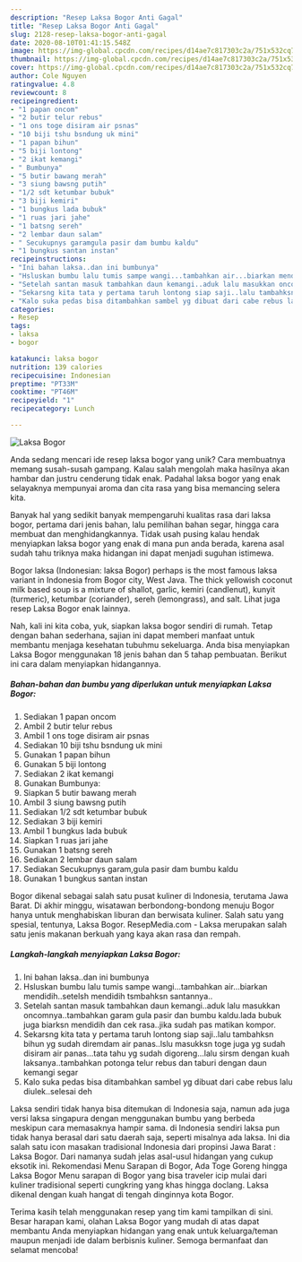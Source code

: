 ```yaml
---
description: "Resep Laksa Bogor Anti Gagal"
title: "Resep Laksa Bogor Anti Gagal"
slug: 2128-resep-laksa-bogor-anti-gagal
date: 2020-08-10T01:41:15.548Z
image: https://img-global.cpcdn.com/recipes/d14ae7c817303c2a/751x532cq70/laksa-bogor-foto-resep-utama.jpg
thumbnail: https://img-global.cpcdn.com/recipes/d14ae7c817303c2a/751x532cq70/laksa-bogor-foto-resep-utama.jpg
cover: https://img-global.cpcdn.com/recipes/d14ae7c817303c2a/751x532cq70/laksa-bogor-foto-resep-utama.jpg
author: Cole Nguyen
ratingvalue: 4.8
reviewcount: 8
recipeingredient:
- "1 papan oncom"
- "2 butir telur rebus"
- "1 ons toge disiram air psnas"
- "10 biji tshu bsndung uk mini"
- "1 papan bihun"
- "5 biji lontong"
- "2 ikat kemangi"
- " Bumbunya"
- "5 butir bawang merah"
- "3 siung bawsng putih"
- "1/2 sdt ketumbar bubuk"
- "3 biji kemiri"
- "1 bungkus lada bubuk"
- "1 ruas jari jahe"
- "1 batsng sereh"
- "2 lembar daun salam"
- " Secukupnys garamgula pasir dam bumbu kaldu"
- "1 bungkus santan instan"
recipeinstructions:
- "Ini bahan laksa..dan ini bumbunya"
- "Hsluskan bumbu lalu tumis sampe wangi...tambahkan air...biarkan mendidih..setelsh mendidih tsmbahksn santannya.."
- "Setelah santan masuk tambahkan daun kemangi..aduk lalu masukkan oncomnya..tambahkan garam gula pasir dan bumbu kaldu.lada bubuk juga biarksn mendidih dan cek rasa..jika sudah pas matikan kompor."
- "Sekarsng kita tata y pertama taruh lontong siap saji..lalu tambahksn bihun yg sudah diremdam air panas..lslu masukksn toge juga yg sudah disiram air panas...tata tahu yg sudah digoreng...lalu sirsm dengan kuah laksanya..tambahkan potonga telur rebus dan taburi dengan daun kemangi segar"
- "Kalo suka pedas bisa ditambahkan sambel yg dibuat dari cabe rebus lalu diulek..selesai deh"
categories:
- Resep
tags:
- laksa
- bogor

katakunci: laksa bogor 
nutrition: 139 calories
recipecuisine: Indonesian
preptime: "PT33M"
cooktime: "PT46M"
recipeyield: "1"
recipecategory: Lunch

---
```



![Laksa Bogor](https://img-global.cpcdn.com/recipes/d14ae7c817303c2a/751x532cq70/laksa-bogor-foto-resep-utama.jpg)

Anda sedang mencari ide resep laksa bogor yang unik? Cara membuatnya memang susah-susah gampang. Kalau salah mengolah maka hasilnya akan hambar dan justru cenderung tidak enak. Padahal laksa bogor yang enak selayaknya mempunyai aroma dan cita rasa yang bisa memancing selera kita.

Banyak hal yang sedikit banyak mempengaruhi kualitas rasa dari laksa bogor, pertama dari jenis bahan, lalu pemilihan bahan segar, hingga cara membuat dan menghidangkannya. Tidak usah pusing kalau hendak menyiapkan laksa bogor yang enak di mana pun anda berada, karena asal sudah tahu triknya maka hidangan ini dapat menjadi suguhan istimewa.

Bogor laksa (Indonesian: laksa Bogor) perhaps is the most famous laksa variant in Indonesia from Bogor city, West Java. The thick yellowish coconut milk based soup is a mixture of shallot, garlic, kemiri (candlenut), kunyit (turmeric), ketumbar (coriander), sereh (lemongrass), and salt. Lihat juga resep Laksa Bogor enak lainnya.


Nah, kali ini kita coba, yuk, siapkan laksa bogor sendiri di rumah. Tetap dengan bahan sederhana, sajian ini dapat memberi manfaat untuk membantu menjaga kesehatan tubuhmu sekeluarga. Anda bisa menyiapkan Laksa Bogor menggunakan 18 jenis bahan dan 5 tahap pembuatan. Berikut ini cara dalam menyiapkan hidangannya.

<!--inarticleads1-->

##### Bahan-bahan dan bumbu yang diperlukan untuk menyiapkan Laksa Bogor:

1. Sediakan 1 papan oncom
1. Ambil 2 butir telur rebus
1. Ambil 1 ons toge disiram air psnas
1. Sediakan 10 biji tshu bsndung uk mini
1. Gunakan 1 papan bihun
1. Gunakan 5 biji lontong
1. Sediakan 2 ikat kemangi
1. Gunakan  Bumbunya:
1. Siapkan 5 butir bawang merah
1. Ambil 3 siung bawsng putih
1. Sediakan 1/2 sdt ketumbar bubuk
1. Sediakan 3 biji kemiri
1. Ambil 1 bungkus lada bubuk
1. Siapkan 1 ruas jari jahe
1. Gunakan 1 batsng sereh
1. Sediakan 2 lembar daun salam
1. Sediakan  Secukupnys garam,gula pasir dam bumbu kaldu
1. Gunakan 1 bungkus santan instan


Bogor dikenal sebagai salah satu pusat kuliner di Indonesia, terutama Jawa Barat. Di akhir minggu, wisatawan berbondong-bondong menuju Bogor hanya untuk menghabiskan liburan dan berwisata kuliner. Salah satu yang spesial, tentunya, Laksa Bogor. ResepMedia.com - Laksa merupakan salah satu jenis makanan berkuah yang kaya akan rasa dan rempah. 

<!--inarticleads2-->

##### Langkah-langkah menyiapkan Laksa Bogor:

1. Ini bahan laksa..dan ini bumbunya
1. Hsluskan bumbu lalu tumis sampe wangi...tambahkan air...biarkan mendidih..setelsh mendidih tsmbahksn santannya..
1. Setelah santan masuk tambahkan daun kemangi..aduk lalu masukkan oncomnya..tambahkan garam gula pasir dan bumbu kaldu.lada bubuk juga biarksn mendidih dan cek rasa..jika sudah pas matikan kompor.
1. Sekarsng kita tata y pertama taruh lontong siap saji..lalu tambahksn bihun yg sudah diremdam air panas..lslu masukksn toge juga yg sudah disiram air panas...tata tahu yg sudah digoreng...lalu sirsm dengan kuah laksanya..tambahkan potonga telur rebus dan taburi dengan daun kemangi segar
1. Kalo suka pedas bisa ditambahkan sambel yg dibuat dari cabe rebus lalu diulek..selesai deh


Laksa sendiri tidak hanya bisa ditemukan di Indonesia saja, namun ada juga versi laksa singapura dengan menggunakan bumbu yang berbeda meskipun cara memasaknya hampir sama. di Indonesia sendiri laksa pun tidak hanya berasal dari satu daerah saja, seperti misalnya ada laksa. Ini dia salah satu icon masakan tradisional Indonesia dari propinsi Jawa Barat : Laksa Bogor. Dari namanya sudah jelas asal-usul hidangan yang cukup eksotik ini. Rekomendasi Menu Sarapan di Bogor, Ada Toge Goreng hingga Laksa Bogor Menu sarapan di Bogor yang bisa traveler icip mulai dari kuliner tradisional seperti cungkring yang khas hingga doclang. Laksa dikenal dengan kuah hangat di tengah dinginnya kota Bogor. 

Terima kasih telah menggunakan resep yang tim kami tampilkan di sini. Besar harapan kami, olahan Laksa Bogor yang mudah di atas dapat membantu Anda menyiapkan hidangan yang enak untuk keluarga/teman maupun menjadi ide dalam berbisnis kuliner. Semoga bermanfaat dan selamat mencoba!

